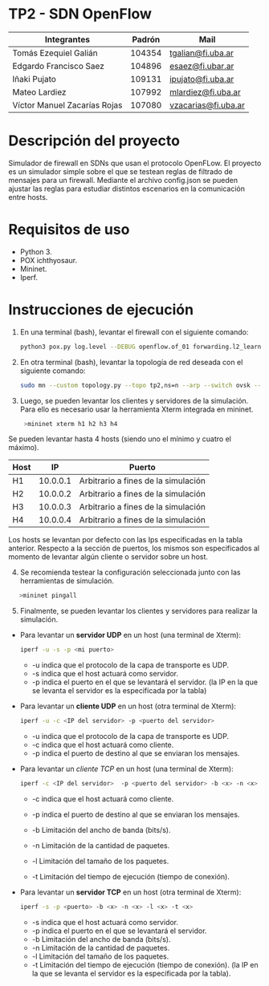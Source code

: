 # TP2 - SDN OpenFlow

| Integrantes                   | Padrón | Mail                |
|------------------------------|--------|---------------------|
| Tomás Ezequiel Galián        | 104354 | tgalian@fi.uba.ar   |
| Edgardo Francisco Saez       | 104896 | esaez@fi.ubar.ar    |
| Iñaki Pujato                 | 109131 | ipujato@fi.uba.ar   |
| Mateo Lardiez                | 107992 | mlardiez@fi.uba.ar  |
| Víctor Manuel Zacarías Rojas | 107080 | vzacarias@fi.uba.ar |


# Descripción del proyecto

Simulador de firewall en SDNs que usan el protocolo OpenFLow. El proyecto es un simulador simple sobre el 
que se testean reglas de filtrado de mensajes para un firewall. Mediante el archivo config.json se pueden
ajustar las reglas para estudiar distintos escenarios en la comunicación entre hosts.

# Requisitos de uso
 
- Python 3.
- POX ichthyosaur.
- Mininet.
- Iperf. 

# Instrucciones de ejecución

 1. En una terminal (bash), levantar el firewall con el siguiente comando:
    ```bash
    python3 pox.py log.level --DEBUG openflow.of_01 forwarding.l2_learning firewall
    ```
    
2. En otra terminal (bash), levantar la topología de red deseada con el siguiente comando:
    ```bash
    sudo mn --custom topology.py --topo tp2,ns=n --arp --switch ovsk --controller remote
   ```

3. Luego, se pueden levantar los clientes y servidores de la simulación. Para ello es necesario usar la herramienta
Xterm integrada en mininet.
   ```bash
    >mininet xterm h1 h2 h3 h4
    ```
Se pueden levantar hasta 4 hosts (siendo uno el mínimo y cuatro el máximo).
  
|Host| IP     | Puerto                              |
|----|--------|-------------------------------------|
|H1| 10.0.0.1 | Arbitrario a fines de la simulación |
|H2| 10.0.0.2 | Arbitrario a fines de la simulación |
|H3| 10.0.0.3 | Arbitrario a fines de la simulación |
|H4| 10.0.0.4 | Arbitrario a fines de la simulación |
   
Los hosts se levantan por defecto con las Ips especificadas en la tabla anterior. Respecto a la sección de puertos,
los mismos son especificados al momento de levantar algún cliente o servidor sobre un host.

4. Se recomienda testear la configuración seleccionada junto con las herramientas de simulación.
 ```bash
    >mininet pingall
 ```
5. Finalmente, se pueden levantar los clientes y servidores para realizar la simulación.

- Para levantar un **servidor UDP** en un host (una terminal de Xterm):
    ```bash
    iperf -u -s -p <mi puerto>
    ```
   - -u indica que el protocolo de la capa de transporte es UDP.
   - -s indica que el host actuará como servidor.
   - -p indica el puerto en el que se levantará el servidor.
   (la IP en la que se levanta el servidor es la especificada por la tabla)
  
- Para levantar un **cliente UDP** en un host (otra terminal de Xterm):
    ```bash
    iperf -u -c <IP del servidor> -p <puerto del servidor>
    ```
   - -u indica que el protocolo de la capa de transporte es UDP.
   - -c indica que el host actuará como cliente.
   - -p indica el puerto de destino al que se enviaran los mensajes.

- Para levantar un *cliente TCP* en un host (una terminal de Xterm):
    ```bash
    iperf -c <IP del servidor>  -p <puerto del servidor> -b <x> -n <x> -l <x> -t <x>

    ```
  
   - -c indica que el host actuará como cliente.

   - -p indica el puerto de destino al que se enviaran los mensajes.

   - -b Limitación del ancho de banda (bits/s).

   - -n Limitación de la cantidad de paquetes.
   - -l Limitación del tamaño de los paquetes.
   - -t Limitación del tiempo de ejecución (tiempo de conexión). 

- Para levantar un **servidor TCP** en un host (otra terminal de Xterm):
    ```bash
    iperf -s -p <puerto> -b <x> -n <x> -l <x> -t <x>
    ```
   - -s indica que el host actuará como servidor.
   - -p indica el puerto en el que se levantará el servidor.
   - -b Limitación del ancho de banda (bits/s).
   - -n Limitación de la cantidad de paquetes.
   - -l Limitación del tamaño de los paquetes.
   - -t Limitación del tiempo de ejecución (tiempo de conexión). 
   (la IP en la que se levanta el servidor es la especificada por la tabla).
